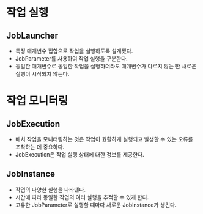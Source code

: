 # 작업 실행
## JobLauncher
- 특정 매개변수 집합으로 작업을 실행하도록 설계됐다.
- JobParameter를 사용하여 작업 실행을 구분한다.
- 동일한 매개변수로 동일한 작업을 실행하더라도 매개변수가 다르지 않는 한 새로운 실행이 시작되지 않는다.

# 작업 모니터링
## JobExecution
- 배치 작업을 모니터링하는 것은 작업이 원활하게 실행되고 발생할 수 있는 오류를 포착하는 데 중요하다.
- JobExecution은 작업 실행 상태에 대한 정보를 제공한다.
## JobInstance
- 작업의 다양한 실행을 나타낸다.
- 시간에 따라 동일한 작업의 여러 실행을 추적할 수 있게 한다.
- 고유한 JobParameter로 실행할 때마다 새로운 JobInstance가 생긴다.
